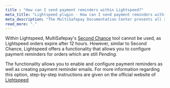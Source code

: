 ```yaml
---
title : "How can I send payment reminders within Lightspeed?"
meta_title: "Lightspeed plugin - How can I send payment reminders within Lightspeed? - MultiSafepay Docs"
meta_description: "The MultiSafepay Documentation Center presents all relevant information about our Plugins and API. You can also find support pages for payment methods, tools and general questions as well as the contact details of our Support and Integration Teams."
read_more: "."
---
```


Within Lightspeed, MultiSafepay's [Second Chance](/tools/second-chance/how-does-it-work/) tool cannot be used, as Lightspeed orders expire after 12 hours. However, similar to Second Chance, Lightspeed offers a functionality that allows you to configure payment reminders for orders which are still _Pending_.

The functionality allows you to enable and configure payment reminders as well as creating payment reminder emails. For more information regarding this option, step-by-step instructions are given on the official website of [Lightspeed](https://ecom-support.lightspeedhq.com/hc/en-us/articles/220661507-Configuring-payment-reminders)
